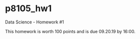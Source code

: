 # p8105_hw1
Data Science - Homework #1

This homework is worth 100 points and is due 09.20.19 by 16:00.